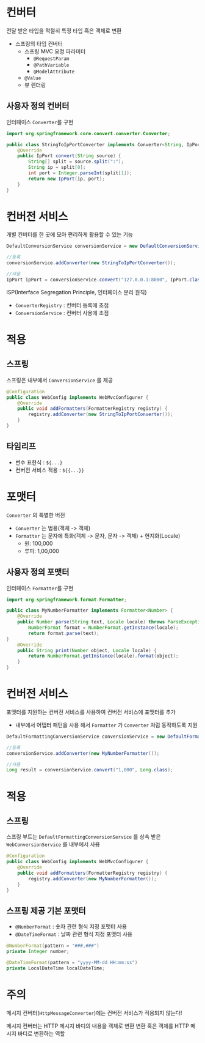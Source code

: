 # 컨버터
전달 받은 타입을 적절히 특정 타입 혹은 객체로 변환

- 스프링의 타입 컨버터
    - 스프링 MVC 요청 파라미터
        - `@RequestParam`
        - `@PathVariable`
        - `@ModelAttribute`
    - `@Value`
    - 뷰 렌더링

## 사용자 정의 컨버터
인터페이스 `Converter`를 구현
```java
import org.springframework.core.convert.converter.Converter;

public class StringToIpPortConverter implements Converter<String, IpPort> {
    @Override
    public IpPort convert(String source) {
        String[] split = source.split(":");
        String ip = split[0];
        int port = Integer.parseInt(split[1]);
        return new IpPort(ip, port);
    }
}
```

# 컨버전 서비스
개별 컨버터를 한 곳에 모아 편리하게 활용할 수 있는 기능

```java
DefaultConversionService conversionService = new DefaultConversionService();

//등록
conversionService.addConverter(new StringToIpPortConverter());

//사용
IpPort ipPort = conversionService.convert("127.0.0.1:8080", IpPort.class);
```

ISP(Interface Segregation Principle, 인터페이스 분리 원칙)
- `ConverterRegistry` : 컨버터 등록에 초점
- `ConversionService` : 컨버터 사용에 초점

# 적용
## 스프링
스프링은 내부에서 `ConversionService` 를 제공
```java
@Configuration
public class WebConfig implements WebMvcConfigurer {
    @Override
    public void addFormatters(FormatterRegistry registry) {
        registry.addConverter(new StringToIpPortConverter());
    }
}
```

## 타임리프
- 변수 표현식 : `${...}`
- 컨버전 서비스 적용 : `${{...}}`

# 포맷터
`Converter` 의 특별한 버전
- `Converter` 는 범용(객체 -> 객체)
- `Formatter` 는 문자에 특화(객체 -> 문자, 문자 -> 객체) + 현지화(Locale) 
    - 원: 100,000
    - 루피: 1,00,000

## 사용자 정의 포맷터
인터페이스 `Formatter`를 구현
```java
import org.springframework.format.Formatter;

public class MyNumberFormatter implements Formatter<Number> {
    @Override
    public Number parse(String text, Locale locale) throws ParseException {
        NumberFormat format = NumberFormat.getInstance(locale);
        return format.parse(text);
}
    @Override
    public String print(Number object, Locale locale) {
        return NumberFormat.getInstance(locale).format(object);
    }
}
```

# 컨버전 서비스
포맷터를 지원하는 컨버전 서비스를 사용하여 컨버전 서비스에 포맷터를 추가
- 내부에서 어댑터 패턴을 사용 해서 `Formatter` 가 `Converter` 처럼 동작하도록 지원

```java
DefaultFormattingConversionService conversionService = new DefaultFormattingConversionService();

//등록
conversionService.addConverter(new MyNumberFormatter());

//사용
Long result = conversionService.convert("1,000", Long.class);
```

# 적용
## 스프링
스프링 부트는 `DefaultFormattingConversionService` 를 상속 받은 `WebConversionService` 를
내부에서 사용
```java
@Configuration
public class WebConfig implements WebMvcConfigurer {
    @Override
    public void addFormatters(FormatterRegistry registry) {
        registry.addConverter(new MyNumberFormatter());
    }
}
```

## 스프링 제공 기본 포맷터
- `@NumberFormat` : 숫자 관련 형식 지정 포맷터 사용
- `@DateTimeFormat` : 날짜 관련 형식 지정 포맷터 사용

```java
@NumberFormat(pattern = "###,###")
private Integer number;

@DateTimeFormat(pattern = "yyyy-MM-dd HH:mm:ss")
private LocalDateTime localDateTime;
```

# 주의

메시지 컨버터(`HttpMessageConverter`)에는 컨버전 서비스가 적용되지 않는다!

메시지 컨버터는 HTTP 메시지 바디의 내용을 객체로 변환 변환 혹은 객체를 HTTP 메시지 바디로 변환하는 역할

